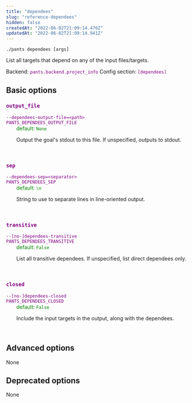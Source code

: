 ```yaml
---
title: "dependees"
slug: "reference-dependees"
hidden: false
createdAt: "2022-06-02T21:09:14.476Z"
updatedAt: "2022-06-02T21:09:14.941Z"
---
```

```
./pants dependees [args]
```
List all targets that depend on any of the input files/targets.

Backend: <span style="color: purple"><code>pants.backend.project_info</code></span>
Config section: <span style="color: purple"><code>[dependees]</code></span>

## Basic options

<div style="color: purple">
  <h3><code>output_file</code></h3>
  <code>--dependees-output-file=&lt;path&gt;</code><br>
  <code>PANTS_DEPENDEES_OUTPUT_FILE</code><br>
</div>
<div style="padding-left: 2em;">
<span style="color: green">default: <code>None</code></span>

<br>

Output the goal's stdout to this file. If unspecified, outputs to stdout.
</div>
<br>

<div style="color: purple">
  <h3><code>sep</code></h3>
  <code>--dependees-sep=&lt;separator&gt;</code><br>
  <code>PANTS_DEPENDEES_SEP</code><br>
</div>
<div style="padding-left: 2em;">
<span style="color: green">default: <code>\n</code></span>

<br>

String to use to separate lines in line-oriented output.
</div>
<br>

<div style="color: purple">
  <h3><code>transitive</code></h3>
  <code>--[no-]dependees-transitive</code><br>
  <code>PANTS_DEPENDEES_TRANSITIVE</code><br>
</div>
<div style="padding-left: 2em;">
<span style="color: green">default: <code>False</code></span>

<br>

List all transitive dependees. If unspecified, list direct dependees only.
</div>
<br>

<div style="color: purple">
  <h3><code>closed</code></h3>
  <code>--[no-]dependees-closed</code><br>
  <code>PANTS_DEPENDEES_CLOSED</code><br>
</div>
<div style="padding-left: 2em;">
<span style="color: green">default: <code>False</code></span>

<br>

Include the input targets in the output, along with the dependees.
</div>
<br>


## Advanced options

None

## Deprecated options

None